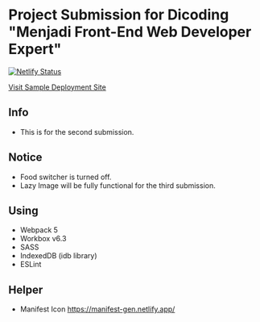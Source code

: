 # Project Submission for Dicoding "Menjadi Front-End Web Developer Expert"
[![Netlify Status](https://api.netlify.com/api/v1/badges/baf19ec2-ef24-44ca-b111-ee9d1a35ac06/deploy-status)](https://app.netlify.com/sites/eager-keller-7a2cdb/deploys)

[Visit Sample Deployment Site](https://geoculinary.matthewcalbert.com)

## Info
- This is for the second submission.

## Notice
- Food switcher is turned off.
- Lazy Image will be fully functional for the third submission.

## Using
- Webpack 5
- Workbox v6.3
- SASS
- IndexedDB (idb library)
- ESLint

## Helper
- Manifest Icon https://manifest-gen.netlify.app/